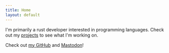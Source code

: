 ```yaml
---
title: Home
layout: default
---
```


I'm primarily a rust developer interested in programming languages. Check out my [projects](/projects) to see what I'm working on.

Check out [my GitHub](https://github.com/PokeJofeJr4th) and <a rel="me" href="https://tech.lgbt/@ajc">Mastodon</a>!
